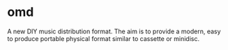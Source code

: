 # omd
A new DIY music distribution format. The aim is to provide a modern, easy to produce portable physical format similar to cassette or minidisc.
